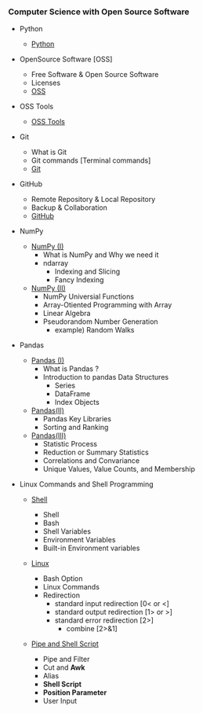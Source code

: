 ### Computer Science with Open Source Software

- Python
  - [Python](/Python.md)
  
- OpenSource Software [OSS]
  - Free Software & Open Source Software
  - Licenses
  - [OSS](/OSS.md)
  
- OSS Tools
  - [OSS Tools](/OSS%20Tools.md)
  
- Git
  - What is Git 
  - Git commands [Terminal commands]
  - [Git](/Git.md)
  
- GitHub
  - Remote Repository & Local Repository
  - Backup & Collaboration
  - [GitHub](/GitHub.md)
  
- NumPy
  - [NumPy (I)](/NumPy(I).md)
    - What is NumPy and Why we need it
    - ndarray 
      - Indexing and Slicing
      - Fancy Indexing
  - [NumPy (II)](/NumPy(II).md)
    - NumPy Universial Functions
    - Array-Otiented Programming with Array
    - Linear Algebra
    - Pseudorandom Number Generation
      - example) Random Walks
  
- Pandas
  - [Pandas (I)](/Pandas(I).md)
    - What is Pandas ?
    - Introduction to pandas Data Structures
      - Series
      - DataFrame
      - Index Objects
  - [Pandas(II)](/Pandas(II).md)
    - Pandas Key Libraries
    - Sorting and Ranking
  - [Pandas(III)](/Pandas(III).md)
    - Statistic Process
    - Reduction or Summary Statistics
    - Correlations and Convariance
    - Unique Values, Value Counts, and Membership

- Linux Commands and Shell Programming
  - [Shell](./Shell.md)
    - Shell
    - Bash
    - Shell Variables
    - Environment Variables
    - Built-in Environment variables
  - [Linux](./Linux.md)
    - Bash Option
    - Linux Commands
    - Redirection
      - standard input redirection [0< or <]
      - standard output redirection [1> or >]
      - standard error redirection [2>]
        - combine [2>&1]
  
  - [Pipe and Shell Script](./Pipe_Shell_Script.md)
    - Pipe and Filter
    - Cut and **Awk**
    - Alias
    - **Shell Script**
    - **Position Parameter**
    - User Input
